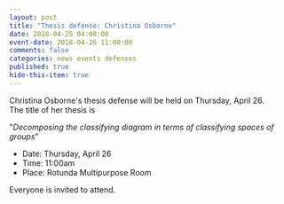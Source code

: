 ```yaml
---
layout: post
title: "Thesis defense: Christina Osborne"
date: 2018-04-25 04:00:00
event-date: 2018-04-26 11:00:00
comments: false
categories: news events defenses
published: true
hide-this-item: true
---
```


Christina Osborne's thesis defense will be held on Thursday, April 26.  
The title of her thesis is

"_Decomposing the classifying diagram in terms of classifying spaces of groups_"

- Date: Thursday, April 26
- Time: 11:00am
- Place: Rotunda Multipurpose Room

Everyone is invited to attend.



